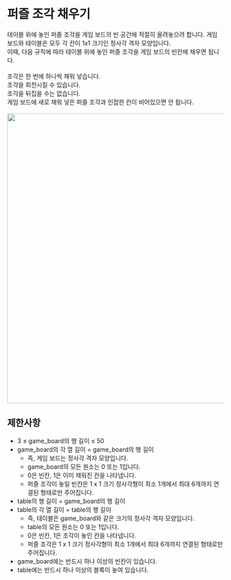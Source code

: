 # 퍼즐 조각 채우기

테이블 위에 놓인 퍼즐 조각을 게임 보드의 빈 공간에 적절히 올려놓으려 합니다. 게임 보드와 테이블은 모두 각 칸이 1x1 크기인 정사각 격자 모양입니다.<br/>
이때, 다음 규칙에 따라 테이블 위에 놓인 퍼즐 조각을 게임 보드의 빈칸에 채우면 됩니다.<br/>
<br/>
조각은 한 번에 하나씩 채워 넣습니다.<br/>
조각을 회전시킬 수 있습니다.<br/>
조각을 뒤집을 수는 없습니다.<br/>
게임 보드에 새로 채워 넣은 퍼즐 조각과 인접한 칸이 비어있으면 안 됩니다.<br/>
<br/>
<img width="674" alt="" src="https://github.com/user-attachments/assets/fb0d01a8-4099-454c-8f6c-63d7835332b0"/>

## 제한사항

- 3 ≤ game_board의 행 길이 ≤ 50
- game_board의 각 열 길이 = game_board의 행 길이
  - 즉, 게임 보드는 정사각 격자 모양입니다.
  - game_board의 모든 원소는 0 또는 1입니다.
  - 0은 빈칸, 1은 이미 채워진 칸을 나타냅니다.
  - 퍼즐 조각이 놓일 빈칸은 1 x 1 크기 정사각형이 최소 1개에서 최대 6개까지 연결된 형태로만 주어집니다.
- table의 행 길이 = game_board의 행 길이
- table의 각 열 길이 = table의 행 길이
  - 즉, 테이블은 game_board와 같은 크기의 정사각 격자 모양입니다.
  - table의 모든 원소는 0 또는 1입니다.
  - 0은 빈칸, 1은 조각이 놓인 칸을 나타냅니다.
  - 퍼즐 조각은 1 x 1 크기 정사각형이 최소 1개에서 최대 6개까지 연결된 형태로만 주어집니다.
- game_board에는 반드시 하나 이상의 빈칸이 있습니다.
- table에는 반드시 하나 이상의 블록이 놓여 있습니다.

